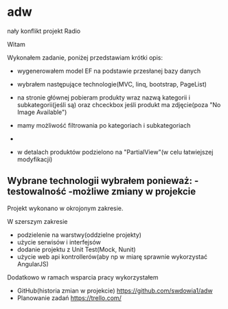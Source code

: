 # adw
nały konflikt
projekt Radio

Witam


Wykonałem zadanie, poniżej przedstawiam krótki opis:


- wygenerowałem model EF na podstawie przesłanej bazy danych
- wybrałem następujące technologie(MVC, linq, bootstrap, PageList)
- na stronie głównej pobieram produkty wraz nazwą kategorii i subkategorii(jeśli są)
  oraz chceckbox jeśli produkt ma zdjęcie(poza "No Image Available")
- mamy możliwość filtrowania po kategoriach i subkategoriach
-

- w detalach produktów podzielono na "PartialView"(w celu łatwiejszej modyfikacji)


Wybrane technologii wybrałem ponieważ:
-testowalność
-możliwe zmiany w projekcie
-

Projekt wykonano w okrojonym zakresie.

W szerszym zakresie
- podzielenie na warstwy(oddzielne projekty)
- użycie serwisów i interfejsów
- dodanie projektu z Unit Test(Mock, Nunit)
- użycie web api kontrollerów(aby np w miarę sprawnie wykorzystać AngularJS)


Dodatkowo w ramach wsparcia pracy wykorzystałem
- GitHub(historia zmian w projekcie) https://github.com/swdowia1/adw
- Planowanie zadań https://trello.com/

